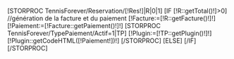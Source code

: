 [STORPROC TennisForever/Reservation/[!Res!]|R|0|1]
    [IF [!R::getTotal()!]>0]
        //génération de la facture et du paiement
        [!Facture:=[!R::getFacture()!]!]
        [!Paiement:=[!Facture::getPaiement()!]!]
        [STORPROC TennisForever/TypePaiement/Actif=1|TP]
            [!Plugin:=[!TP::getPlugin()!]!]
            [!Plugin::getCodeHTML([!Paiement!])!]
        [/STORPROC]
    [ELSE]
    [/IF]
[/STORPROC]
